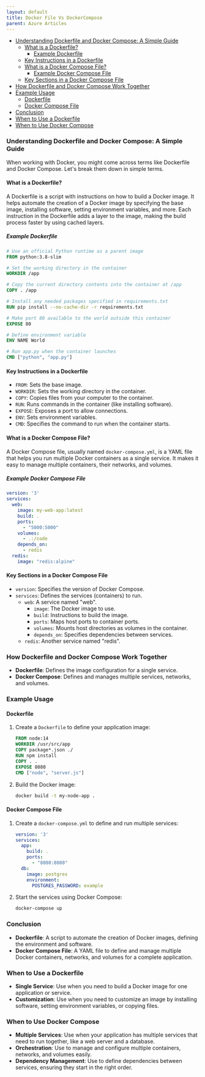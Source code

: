 ```yaml
---
layout: default
title: Docker File Vs DockerCompose
parent: Azure Articles
---
```

- [Understanding Dockerfile and Docker Compose: A Simple Guide](#understanding-dockerfile-and-docker-compose-a-simple-guide)
  - [What is a Dockerfile?](#what-is-a-dockerfile)
    - [Example Dockerfile](#example-dockerfile)
  - [Key Instructions in a Dockerfile](#key-instructions-in-a-dockerfile)
  - [What is a Docker Compose File?](#what-is-a-docker-compose-file)
    - [Example Docker Compose File](#example-docker-compose-file)
  - [Key Sections in a Docker Compose File](#key-sections-in-a-docker-compose-file)
- [How Dockerfile and Docker Compose Work Together](#how-dockerfile-and-docker-compose-work-together)
- [Example Usage](#example-usage)
  - [Dockerfile](#dockerfile)
  - [Docker Compose File](#docker-compose-file)
- [Conclusion](#conclusion)
- [When to Use a Dockerfile](#when-to-use-a-dockerfile)
- [When to Use Docker Compose](#when-to-use-docker-compose)


### Understanding Dockerfile and Docker Compose: A Simple Guide

When working with Docker, you might come across terms like Dockerfile and Docker Compose. Let's break them down in simple terms.

#### What is a Dockerfile?

A Dockerfile is a script with instructions on how to build a Docker image. It helps automate the creation of a Docker image by specifying the base image, installing software, setting environment variables, and more. Each instruction in the Dockerfile adds a layer to the image, making the build process faster by using cached layers.

##### Example Dockerfile

```Dockerfile
# Use an official Python runtime as a parent image
FROM python:3.8-slim

# Set the working directory in the container
WORKDIR /app

# Copy the current directory contents into the container at /app
COPY . /app

# Install any needed packages specified in requirements.txt
RUN pip install --no-cache-dir -r requirements.txt

# Make port 80 available to the world outside this container
EXPOSE 80

# Define environment variable
ENV NAME World

# Run app.py when the container launches
CMD ["python", "app.py"]
```

#### Key Instructions in a Dockerfile

- `FROM`: Sets the base image.
- `WORKDIR`: Sets the working directory in the container.
- `COPY`: Copies files from your computer to the container.
- `RUN`: Runs commands in the container (like installing software).
- `EXPOSE`: Exposes a port to allow connections.
- `ENV`: Sets environment variables.
- `CMD`: Specifies the command to run when the container starts.

#### What is a Docker Compose File?

A Docker Compose file, usually named `docker-compose.yml`, is a YAML file that helps you run multiple Docker containers as a single service. It makes it easy to manage multiple containers, their networks, and volumes.

##### Example Docker Compose File

```yaml
version: '3'
services:
  web:
    image: my-web-app:latest
    build: .
    ports:
      - "5000:5000"
    volumes:
      - .:/code
    depends_on:
      - redis
  redis:
    image: "redis:alpine"
```

#### Key Sections in a Docker Compose File

- `version`: Specifies the version of Docker Compose.
- `services`: Defines the services (containers) to run.
  - `web`: A service named "web".
    - `image`: The Docker image to use.
    - `build`: Instructions to build the image.
    - `ports`: Maps host ports to container ports.
    - `volumes`: Mounts host directories as volumes in the container.
    - `depends_on`: Specifies dependencies between services.
  - `redis`: Another service named "redis".

### How Dockerfile and Docker Compose Work Together

- **Dockerfile**: Defines the image configuration for a single service.
- **Docker Compose**: Defines and manages multiple services, networks, and volumes.

### Example Usage

#### Dockerfile

1. Create a `Dockerfile` to define your application image:

    ```Dockerfile
    FROM node:14
    WORKDIR /usr/src/app
    COPY package*.json ./
    RUN npm install
    COPY . .
    EXPOSE 8080
    CMD ["node", "server.js"]
    ```

2. Build the Docker image:

    ```sh
    docker build -t my-node-app .
    ```

#### Docker Compose File

1. Create a `docker-compose.yml` to define and run multiple services:

    ```yaml
    version: '3'
    services:
      app:
        build: .
        ports:
          - "8080:8080"
      db:
        image: postgres
        environment:
          POSTGRES_PASSWORD: example
    ```

2. Start the services using Docker Compose:

    ```sh
    docker-compose up
    ```

### Conclusion

- **Dockerfile**: A script to automate the creation of Docker images, defining the environment and software.
- **Docker Compose File**: A YAML file to define and manage multiple Docker containers, networks, and volumes for a complete application.

### When to Use a Dockerfile

- **Single Service**: Use when you need to build a Docker image for one application or service.
- **Customization**: Use when you need to customize an image by installing software, setting environment variables, or copying files.

### When to Use Docker Compose

- **Multiple Services**: Use when your application has multiple services that need to run together, like a web server and a database.
- **Orchestration**: Use to manage and configure multiple containers, networks, and volumes easily.
- **Dependency Management**: Use to define dependencies between services, ensuring they start in the right order.
